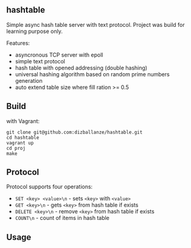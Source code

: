 hashtable
---------

Simple async hash table server with text protocol. Project was build for learning purpose only.

Features:

- asyncronous TCP server with epoll
- simple text protocol
- hash table with opened addressing (double hashing)
- universal hashing algorithm based on random prime numbers generation
- auto extend table size where fill ration >= 0.5


## Build

with Vagrant:

```
git clone git@github.com:dizballanze/hashtable.git
cd hashtable
vagrant up
cd proj
make
```

## Protocol

Protocol supports four operations:

- `SET <key> <value>\n` - sets `<key>` with `<value>`
- `GET <key>\n` - gets `<key>` from hash table if exists
- `DELETE <key>\n` - remove `<key>` from hash table if exists
- `COUNT\n` - count of items in hash table

## Usage
